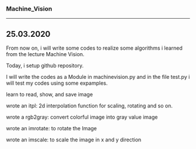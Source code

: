 ### Machine_Vision
----------------------------------------------------------
## 25.03.2020
From now on, i will write some codes to realize some algorithms i learned from the lecture Machine Vision.

Today, i setup github repository.

I will write the codes as a Module in machinevision.py and in the file test.py i will test my codes using some expamples.

learn to read, show, and save image

wrote an itpl: 2d interpolation function for scaling, rotating and so on.

wrote a rgb2gray: convert colorful image into gray value image

wrote an imrotate: to rotate the Image

wrote an imscale: to scale the image in x and y direction 
